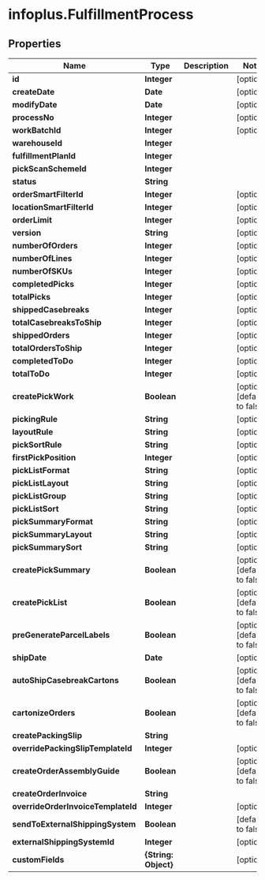 # infoplus.FulfillmentProcess

## Properties
Name | Type | Description | Notes
------------ | ------------- | ------------- | -------------
**id** | **Integer** |  | [optional] 
**createDate** | **Date** |  | [optional] 
**modifyDate** | **Date** |  | [optional] 
**processNo** | **Integer** |  | [optional] 
**workBatchId** | **Integer** |  | [optional] 
**warehouseId** | **Integer** |  | 
**fulfillmentPlanId** | **Integer** |  | 
**pickScanSchemeId** | **Integer** |  | 
**status** | **String** |  | 
**orderSmartFilterId** | **Integer** |  | [optional] 
**locationSmartFilterId** | **Integer** |  | [optional] 
**orderLimit** | **Integer** |  | [optional] 
**version** | **String** |  | [optional] 
**numberOfOrders** | **Integer** |  | [optional] 
**numberOfLines** | **Integer** |  | [optional] 
**numberOfSKUs** | **Integer** |  | [optional] 
**completedPicks** | **Integer** |  | [optional] 
**totalPicks** | **Integer** |  | [optional] 
**shippedCasebreaks** | **Integer** |  | [optional] 
**totalCasebreaksToShip** | **Integer** |  | [optional] 
**shippedOrders** | **Integer** |  | [optional] 
**totalOrdersToShip** | **Integer** |  | [optional] 
**completedToDo** | **Integer** |  | [optional] 
**totalToDo** | **Integer** |  | [optional] 
**createPickWork** | **Boolean** |  | [optional] [default to false]
**pickingRule** | **String** |  | [optional] 
**layoutRule** | **String** |  | [optional] 
**pickSortRule** | **String** |  | [optional] 
**firstPickPosition** | **Integer** |  | [optional] 
**pickListFormat** | **String** |  | [optional] 
**pickListLayout** | **String** |  | [optional] 
**pickListGroup** | **String** |  | [optional] 
**pickListSort** | **String** |  | [optional] 
**pickSummaryFormat** | **String** |  | [optional] 
**pickSummaryLayout** | **String** |  | [optional] 
**pickSummarySort** | **String** |  | [optional] 
**createPickSummary** | **Boolean** |  | [optional] [default to false]
**createPickList** | **Boolean** |  | [optional] [default to false]
**preGenerateParcelLabels** | **Boolean** |  | [optional] [default to false]
**shipDate** | **Date** |  | [optional] 
**autoShipCasebreakCartons** | **Boolean** |  | [optional] [default to false]
**cartonizeOrders** | **Boolean** |  | [optional] [default to false]
**createPackingSlip** | **String** |  | 
**overridePackingSlipTemplateId** | **Integer** |  | [optional] 
**createOrderAssemblyGuide** | **Boolean** |  | [optional] [default to false]
**createOrderInvoice** | **String** |  | 
**overrideOrderInvoiceTemplateId** | **Integer** |  | [optional] 
**sendToExternalShippingSystem** | **Boolean** |  | [default to false]
**externalShippingSystemId** | **Integer** |  | [optional] 
**customFields** | **{String: Object}** |  | [optional] 


